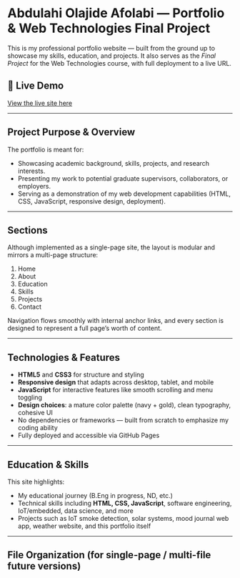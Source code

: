 # Abdulahi Olajide Afolabi — Portfolio & Web Technologies Final Project

This is my professional portfolio website — built from the ground up to showcase my skills, education, and projects. It also serves as the *Final Project* for the Web Technologies course, with full deployment to a live URL.

## 🚀 Live Demo

[View the live site here](https://dydx001.github.io/plp-webtechnologies-classroom-july2025-july-2025-final-project-and-deployment-Final-Project-and-Depl/)  

---

## Project Purpose & Overview

The portfolio is meant for:
- Showcasing academic background, skills, projects, and research interests.
- Presenting my work to potential graduate supervisors, collaborators, or employers.
- Serving as a demonstration of my web development capabilities (HTML, CSS, JavaScript, responsive design, deployment).

---

## Sections

Although implemented as a single-page site, the layout is modular and mirrors a multi-page structure:

1. Home 
2. About  
3. Education  
4. Skills  
5. Projects  
6. Contact  

Navigation flows smoothly with internal anchor links, and every section is designed to represent a full page’s worth of content.

---

## Technologies & Features

- **HTML5** and **CSS3** for structure and styling  
- **Responsive design** that adapts across desktop, tablet, and mobile  
- **JavaScript** for interactive features like smooth scrolling and menu toggling  
- **Design choices**: a mature color palette (navy + gold), clean typography, cohesive UI  
- No dependencies or frameworks — built from scratch to emphasize my coding ability  
- Fully deployed and accessible via GitHub Pages

---

## Education & Skills

This site highlights:
- My educational journey (B.Eng in progress, ND, etc.)
- Technical skills including **HTML, CSS, JavaScript**, software engineering, IoT/embedded, data science, and more  
- Projects such as IoT smoke detection, solar systems, mood journal web app, weather website, and this portfolio itself

---

## File Organization (for single-page / multi-file future versions)
